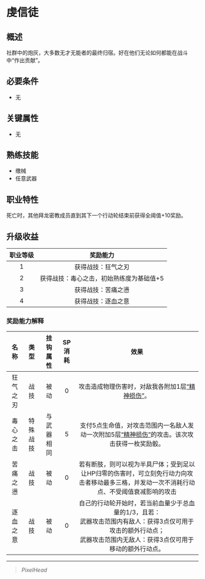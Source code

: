 # 虔信徒

## 概述

社群中的炮灰，大多数无才无能者的最终归宿。好在他们无论如何都能在战斗中“作出贡献”。

## 必要条件

* 无

## 关键属性

* 无

## 熟练技能

* 缴械
* 任意武器

## 职业特性

死亡时，其他拜龙密教成员直到其下一个行动轮结束前获得全阈值+10奖励。

## 升级收益

职业等级|奖励能力
:--:|:--:
1|获得战技：狂气之刃
2|获得战技：毒心之击，初始熟练度为基础值+5
3|获得战技：苦痛之懑
4|获得战技：逐血之意

### 奖励能力解释

名称|类型|挂钩属性|SP消耗|效果
:--:|:--:|:--:|:--:|:--:
狂气之刃|战技|被动|0|攻击造成物理伤害时，对敌我各附加1层<a href="../../../../status/mark/#精神损伤" target="_blank">“精神损伤”</a>。
毒心之击|特殊战技|与武器相同|5|支付5点生命值，对攻击范围内一名敌人发动一次附加5层<a href="../../../../status/mark/#精神损伤" target="_blank">“精神损伤”</a>的攻击。该次攻击获得一枚奖励骰。
苦痛之懑|战技|被动|0|若有断肢，则可以视为半具尸体；受到足以让HP归零的伤害时，可立刻免行动力向攻击者移动最多三格，并发动一次不消耗行动点、不受阈值衰减影响的攻击
逐血之意|战技|被动|0|自己的行动轮开始时，若当前血量少于总血量的1/3，且若：<br>武器攻击范围内有敌人：获得3点仅可用于攻击的额外行动点；<br>武器攻击范围内无敌人：获得3点仅可用于移动的额外行动点。

---

> *PixelHead*